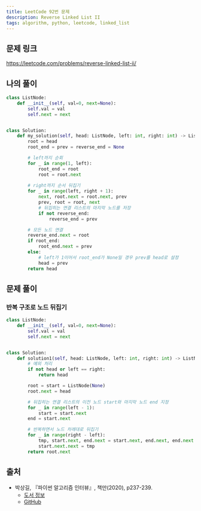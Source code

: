```yaml
---
title: LeetCode 92번 문제
description: Reverse Linked List II
tags: algorithm, python, leetcode, linked_list
---
```


## 문제 링크

https://leetcode.com/problems/reverse-linked-list-ii/

## 나의 풀이

```python
class ListNode:
    def __init__(self, val=0, next=None):
        self.val = val
        self.next = next


class Solution:
    def my_solution(self, head: ListNode, left: int, right: int) -> ListNode:
        root = head
        root_end = prev = reverse_end = None

        # left까지 순회
        for _ in range(1, left):
            root_end = root
            root = root.next
        
        # right까지 순서 뒤집기
        for _ in range(left, right + 1):
            next, root.next = root.next, prev
            prev, root = root, next
            # 뒤집히는 연결 리스트의 마지막 노드를 저장
            if not reverse_end:
                reverse_end = prev

        # 모든 노드 연결
        reverse_end.next = root
        if root_end:
            root_end.next = prev
        else:
            # left가 1이어서 root_end가 None일 경우 prev를 head로 설정
            head = prev
        return head
```

## 문제 풀이

### 반복 구조로 노드 뒤집기

```python
class ListNode:
    def __init__(self, val=0, next=None):
        self.val = val
        self.next = next


class Solution:
    def solution1(self, head: ListNode, left: int, right: int) -> ListNode:
        # 예외 처리
        if not head or left == right:
            return head

        root = start = ListNode(None)
        root.next = head

        # 뒤집히는 연결 리스트의 이전 노드 start와 마지막 노드 end 지정
        for _ in range(left - 1):
            start = start.next
        end = start.next

        # 반복하면서 노드 차례대로 뒤집기
        for _ in range(right - left):
            tmp, start.next, end.next = start.next, end.next, end.next.next
            start.next.next = tmp
        return root.next
```

## 출처

- 박상길, 『파이썬 알고리즘 인터뷰』, 책만(2020), p237-239.
  - [도서 정보](https://www.onlybook.co.kr/entry/algorithm-interview)
  - [GitHub](https://github.com/onlybooks/algorithm-interview)

